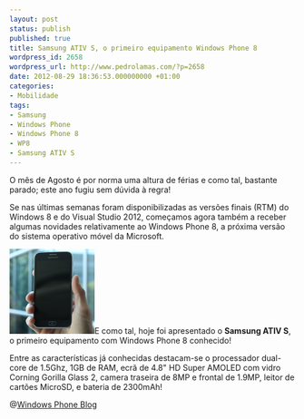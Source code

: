 ```yaml
---
layout: post
status: publish
published: true
title: Samsung ATIV S, o primeiro equipamento Windows Phone 8
wordpress_id: 2658
wordpress_url: http://www.pedrolamas.com/?p=2658
date: 2012-08-29 18:36:53.000000000 +01:00
categories:
- Mobilidade
tags:
- Samsung
- Windows Phone
- Windows Phone 8
- WP8
- Samsung ATIV S
---
```

O mês de Agosto é por norma uma altura de férias e como tal, bastante parado; este ano fugiu sem dúvida à regra!

Se nas últimas semanas foram disponibilizadas as versões finais (RTM) do Windows 8 e do Visual Studio 2012, começamos agora também a receber algumas novidades relativamente ao Windows Phone 8, a próxima versão do sistema operativo móvel da Microsoft.

[![](wp-content/uploads/2012/08/Samsung-ATIV-S.png "Samsung ATIV S")](http://windowsteamblog.com/windows_phone/b/windowsphone/archive/2012/08/29/this-is-the-samsung-ativ-s-the-first-of-many-amazing-windows-phone-8-devices-coming-this-year.aspx)E como tal, hoje foi apresentado o **Samsung ATIV S**, o primeiro equipamento com Windows Phone 8 conhecido!

Entre as características já conhecidas destacam-se o processador dual-core de 1.5Ghz, 1GB de RAM, ecrã de 4.8" HD Super AMOLED com vidro Corning Gorilla Glass 2, camera traseira de 8MP e frontal de 1.9MP, leitor de cartões MicroSD, e bateria de 2300mAh!

@[Windows Phone Blog](http://windowsteamblog.com/windows_phone/b/windowsphone/archive/2012/08/29/this-is-the-samsung-ativ-s-the-first-of-many-amazing-windows-phone-8-devices-coming-this-year.aspx)
